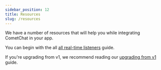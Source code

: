 ```yaml
---
sidebar_position: 12
title: Resources
slug: /resources
---
```


We have a number of resources that will help you while integrating CometChat in your app.

You can begin with the all [all real-time listeners](./resources-all-real-time-listeners) guide.

If you're upgrading from v1, we recommend reading our [upgrading from v1](./resources-upgrading-from-v1) guide.
